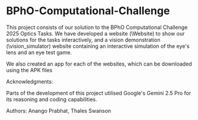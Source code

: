 # BPhO-Computational-Challenge

This project consists of our solution to the BPhO Computational Challenge 2025 Optics Tasks. We have developed a website (\Website) to show our solutions for the tasks interactively, and a vision demonstration (\vision_simulator) website containing an interactive simulation of the eye's lens and an eye test game.

We also created an app for each of the websites, which can be downloaded using the APK files

Acknowledgments:

Parts of the development of this project utilised Google's Gemini 2.5 Pro for its reasoning and coding capabilities.

Authors: Anango Prabhat, Thales Swanson
